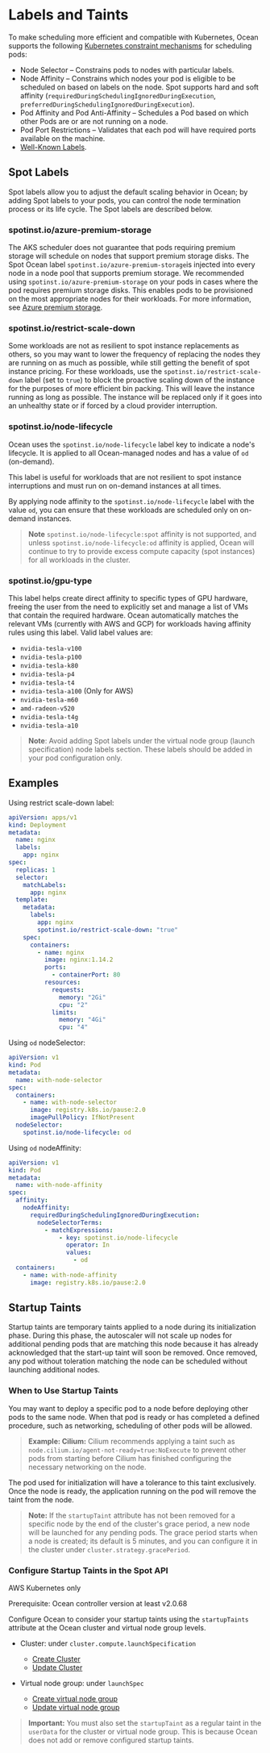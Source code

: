# Labels and Taints

To make scheduling more efficient and compatible with Kubernetes, Ocean supports the following [Kubernetes constraint mechanisms](https://kubernetes.io/docs/concepts/scheduling-eviction/assign-pod-node/) for scheduling pods:

- Node Selector – Constrains pods to nodes with particular labels.
- Node Affinity – Constrains which nodes your pod is eligible to be scheduled on based on labels on the node. Spot supports hard and soft affinity (`requiredDuringSchedulingIgnoredDuringExecution`, `preferredDuringSchedulingIgnoredDuringExecution`).
- Pod Affinity and Pod Anti-Affinity – Schedules a Pod based on which other Pods are or are not running on a node.
- Pod Port Restrictions – Validates that each pod will have required ports available on the machine.
- [Well-Known Labels](https://kubernetes.io/docs/reference/kubernetes-api/labels-annotations-taints/).

## Spot Labels

Spot labels allow you to adjust the default scaling behavior in Ocean; by adding Spot labels to your pods, you can control the node termination process or its life cycle. The Spot labels are described below.

### spotinst.io/azure-premium-storage  

The AKS scheduler does not guarantee that pods requiring premium storage will schedule on nodes that support premium storage disks.
The Spot Ocean label `spotinst.io/azure-premium-storage`is injected into every node in a node pool that supports premium storage. 
We recommended using `spotinst.io/azure-premium-storage` on your pods in cases where the pod requires premium storage disks.
This enables pods to be provisioned on the most appropriate nodes for their workloads. 
For more information, see [Azure premium storage](https://learn.microsoft.com/en-us/azure/virtual-machines/premium-storage-performance). 

### spotinst.io/restrict-scale-down

Some workloads are not as resilient to spot instance replacements as others, so you may want to lower the frequency of replacing the nodes they are running on as much as possible, while still getting the benefit of spot instance pricing. For these workloads, use the `spotinst.io/restrict-scale-down` label (set to `true`) to block the proactive scaling down of the instance for the purposes of more efficient bin packing. This will leave the instance running as long as possible. The instance will be replaced only if it goes into an unhealthy state or if forced by a cloud provider interruption.

### spotinst.io/node-lifecycle

Ocean uses the `spotinst.io/node-lifecycle` label key to indicate a node's lifecycle. It is applied to all Ocean-managed nodes and has a value of `od` (on-demand). 

This label is useful for workloads that are not resilient to spot instance interruptions and must run on on-demand instances at all times. 

By applying node affinity to the `spotinst.io/node-lifecycle` label with the value `od`, you can ensure that these workloads are scheduled only on on-demand instances. 

>**Note** `spotinst.io/node-lifecycle:spot` affinity is not supported, and unless `spotinst.io/node-lifecycle:od` affinity is applied, Ocean will continue to try to provide excess compute capacity (spot instances) for all workloads in the cluster.

### spotinst.io/gpu-type

This label helps create direct affinity to specific types of GPU hardware, freeing the user from the need to explicitly set and manage a list of VMs that contain the required hardware. Ocean automatically matches the relevant VMs (currently with AWS and GCP) for workloads having affinity rules using this label.
Valid label values are:

- `nvidia-tesla-v100`
- `nvidia-tesla-p100`
- `nvidia-tesla-k80`
- `nvidia-tesla-p4`
- `nvidia-tesla-t4`
- `nvidia-tesla-a100` (Only for AWS)
- `nvidia-tesla-m60`
- `amd-radeon-v520`
- `nvidia-tesla-t4g`
- `nvidia-tesla-a10`

> **Note**: Avoid adding Spot labels under the virtual node group (launch specification) node labels section. These labels should be added in your pod configuration only.

## Examples

Using restrict scale-down label:

```yaml
apiVersion: apps/v1
kind: Deployment
metadata:
  name: nginx
  labels:
    app: nginx
spec:
  replicas: 1
  selector:
    matchLabels:
      app: nginx
  template:
    metadata:
      labels:
        app: nginx
        spotinst.io/restrict-scale-down: "true"
    spec:
      containers:
        - name: nginx
          image: nginx:1.14.2
          ports:
            - containerPort: 80
          resources:
            requests:
              memory: "2Gi"
              cpu: "2"
            limits:
              memory: "4Gi"
              cpu: "4"
```

Using `od` nodeSelector:

```yaml
apiVersion: v1
kind: Pod
metadata:
  name: with-node-selector
spec:
  containers:
    - name: with-node-selector
      image: registry.k8s.io/pause:2.0
      imagePullPolicy: IfNotPresent
  nodeSelector:
    spotinst.io/node-lifecycle: od
```

Using `od` nodeAffinity:

```yaml
apiVersion: v1
kind: Pod
metadata:
  name: with-node-affinity
spec:
  affinity:
    nodeAffinity:
      requiredDuringSchedulingIgnoredDuringExecution:
        nodeSelectorTerms:
          - matchExpressions:
              - key: spotinst.io/node-lifecycle
                operator: In
                values:
                  - od
  containers:
    - name: with-node-affinity
      image: registry.k8s.io/pause:2.0
```

## Startup Taints

Startup taints are temporary taints applied to a node during its initialization phase. During this phase, the autoscaler will not scale up nodes for additional pending pods that are matching this node because it has already acknowledged that the start-up taint will soon be removed. Once removed, any pod without toleration matching the node can be scheduled without launching additional nodes.

### When to Use Startup Taints

You may want to deploy a specific pod to a node before deploying other pods to the same node. When that pod is ready or has completed a defined procedure, such as networking, scheduling of other pods will be allowed.

>**Example: Cilium:** Cilium recommends applying a taint such as `node.cilium.io/agent-not-ready=true:NoExecute` to prevent other pods from starting before Cilium has finished configuring the necessary networking on the node.

The pod used for initialization will have a tolerance to this taint exclusively. Once the node is ready, the application running on the pod will remove the taint from the node.

>**Note:** If the `startupTaint` attribute has not been removed for a specific node by the end of the cluster's grace period, a new node will be launched for any pending pods. The grace period starts when a node is created; its default is 5 minutes, and you can configure it in the cluster under `cluster.strategy.gracePeriod`.

### Configure Startup Taints in the Spot API

AWS Kubernetes only

Prerequisite: Ocean controller version at least v2.0.68

Configure Ocean to consider your startup taints using the `startupTaints` attribute at the Ocean cluster and virtual node group levels.

*  Cluster: under `cluster.compute.launchSpecification`
   *  [Create Cluster](https://docs.spot.io/api/#tag/Ocean-AWS/operation/OceanAWSClusterCreate)
   *  [Update Cluster](https://docs.spot.io/api/#tag/Ocean-AWS/operation/OceanAWSClusterUpdate)

*  Virtual node group: under `launchSpec`
   *  [Create virtual node group](https://docs.spot.io/api/#tag/Ocean-AWS/operation/OceanAWSLaunchSpecCreate)
   *  [Update virtual node group](https://docs.spot.io/api/#tag/Ocean-AWS/operation/OceanAWSLaunchSpecUpdate)

>**Important:** You must also set the `startupTaint` as a regular taint in the `userData` for the cluster or virtual node group. This is because Ocean does not add or remove configured startup taints.





